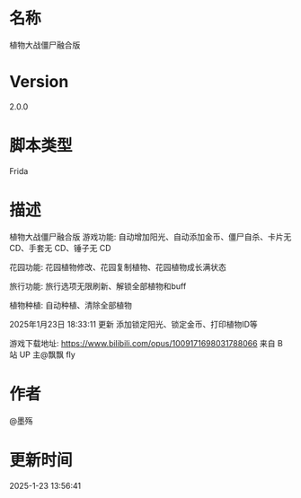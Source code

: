 # 名称

植物大战僵尸融合版

# Version

2.0.0

# 脚本类型

Frida

# 描述

植物大战僵尸融合版
游戏功能:
自动增加阳光、自动添加金币、僵尸自杀、卡片无 CD、手套无 CD、锤子无 CD

花园功能:
花园植物修改、花园复制植物、花园植物成长满状态

旅行功能:
旅行选项无限刷新、解锁全部植物和buff

植物种植:
自动种植、清除全部植物

2025年1月23日 18:33:11
更新 添加锁定阳光、锁定金币、打印植物ID等

游戏下载地址: https://www.bilibili.com/opus/1009171698031788066 来自 B 站 UP 主@飘飘 fly

# 作者

@墨殇

# 更新时间

2025-1-23 13:56:41

